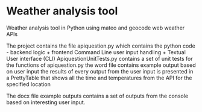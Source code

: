 # Weather analysis tool

Weather analysis tool in Python using mateo and geocode web weather APIs

The project contains the file apiquestion.py which contains the python code - backend logic + frontend Command Line user input handling + Textual User interface (CLI) 
ApiquestionUnitTests.py contains a set of unit tests for the functions of apiquestion.py 
the word file contains example output based on user input 
the results of every output from the user input is presented in a PrettyTable that shows all the time and temperatures from the API for the specified location 

The docx file example outputs contains a set of outputs from the console based on interesting user input. 
